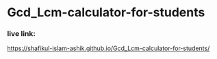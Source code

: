 # Gcd_Lcm-calculator-for-students
### live link:
https://shafikul-islam-ashik.github.io/Gcd_Lcm-calculator-for-students/

